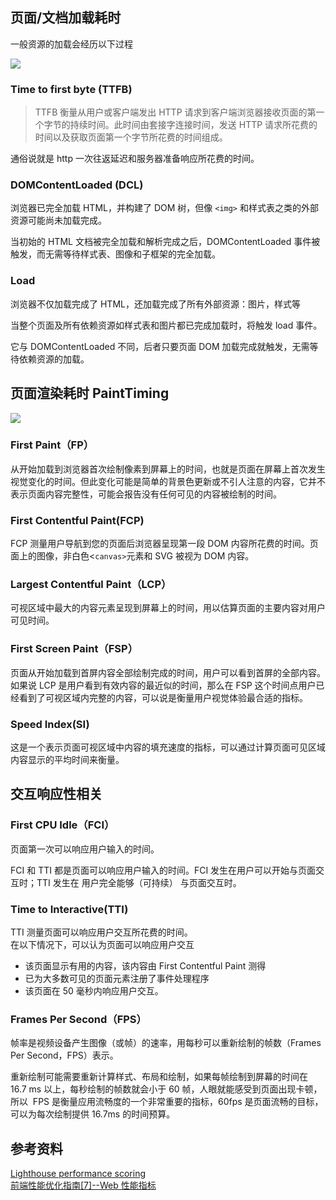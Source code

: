 ## 页面/文档加载耗时

一般资源的加载会经历以下过程

![](/img/other/resource.png)

### Time to first byte (TTFB)

> TTFB 衡量从用户或客户端发出 HTTP 请求到客户端浏览器接收页面的第一个字节的持续时间。此时间由套接字连接时间，发送 HTTP 请求所花费的时间以及获取页面第一个字节所花费的时间组成。

通俗说就是 http 一次往返延迟和服务器准备响应所花费的时间。

### DOMContentLoaded (DCL)

浏览器已完全加载 HTML，并构建了 DOM 树，但像 `<img>` 和样式表之类的外部资源可能尚未加载完成。

当初始的 HTML 文档被完全加载和解析完成之后，DOMContentLoaded 事件被触发，而无需等待样式表、图像和子框架的完全加载。

### Load

浏览器不仅加载完成了 HTML，还加载完成了所有外部资源：图片，样式等

当整个页面及所有依赖资源如样式表和图片都已完成加载时，将触发 load 事件。

它与 DOMContentLoaded 不同，后者只要页面 DOM 加载完成就触发，无需等待依赖资源的加载。

## 页面渲染耗时 PaintTiming

![](/img/other/loading.png)

### First Paint（FP）

从开始加载到浏览器首次绘制像素到屏幕上的时间，也就是页面在屏幕上首次发生视觉变化的时间。但此变化可能是简单的背景色更新或不引人注意的内容，它并不表示页面内容完整性，可能会报告没有任何可见的内容被绘制的时间。

### First Contentful Paint(FCP)

FCP 测量用户导航到您的页面后浏览器呈现第一段 DOM 内容所花费的时间。页面上的图像，非白色<`canvas>`元素和 SVG 被视为 DOM 内容。

### Largest Contentful Paint（LCP）

可视区域中最大的内容元素呈现到屏幕上的时间，用以估算页面的主要内容对用户可见时间。

### First Screen Paint（FSP）

页面从开始加载到首屏内容全部绘制完成的时间，用户可以看到首屏的全部内容。
如果说 LCP 是用户看到有效内容的最近似的时间，那么在 FSP 这个时间点用户已经看到了可视区域内完整的内容，可以说是衡量用户视觉体验最合适的指标。

### Speed Index(SI)

这是一个表示页面可视区域中内容的填充速度的指标，可以通过计算页面可见区域内容显示的平均时间来衡量。

## 交互响应性相关

### First CPU Idle（FCI）

页面第一次可以响应用户输入的时间。

FCI 和 TTI 都是页面可以响应用户输入的时间。FCI 发生在用户可以开始与页面交互时；TTI 发生在 用户完全能够（可持续） 与页面交互时。

### Time to Interactive(TTI)

TTI 测量页面可以响应用户交互所花费的时间。  
在以下情况下，可以认为页面可以响应用户交互

- 该页面显示有用的内容，该内容由 First Contentful Paint 测得
- 已为大多数可见的页面元素注册了事件处理程序
- 该页面在 50 毫秒内响应用户交互。

### Frames Per Second（FPS）

帧率是视频设备产生图像（或帧）的速率，用每秒可以重新绘制的帧数（Frames Per Second，FPS）表示。

重新绘制可能需要重新计算样式、布局和绘制，如果每帧绘制到屏幕的时间在 16.7 ms 以上，每秒绘制的帧数就会小于 60 帧，人眼就能感受到页面出现卡顿，所以  FPS 是衡量应用流畅度的一个非常重要的指标，60fps 是页面流畅的目标，可以为每次绘制提供 16.7ms 的时间预算。

## 参考资料

[Lighthouse performance scoring](https://web.dev/performance-scoring/)  
[前端性能优化指南[7]--Web 性能指标](https://juejin.cn/post/6844904153869713416)
